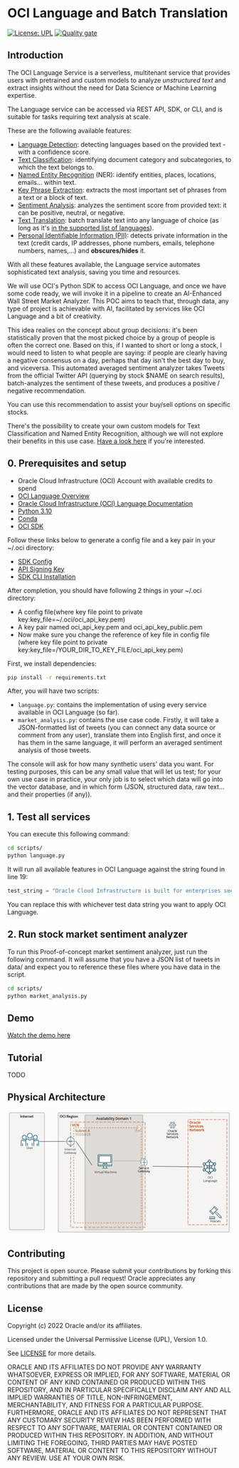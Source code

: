 # OCI Language and Batch Translation

[![License: UPL](https://img.shields.io/badge/license-UPL-green)](https://img.shields.io/badge/license-UPL-green) [![Quality gate](https://sonarcloud.io/api/project_badges/quality_gate?project=oracle-devrel_oci-language-translation)](https://sonarcloud.io/dashboard?id=oracle-devrel_oci-language-translation)

## Introduction

The OCI Language Service is a serverless, multitenant service that provides users with pretrained and custom models to analyze *unstructured text* and extract insights without the need for Data Science or Machine Learning expertise.

The Language service can be accessed via REST API, SDK, or  CLI, and is suitable for tasks requiring text analysis at scale.

These are the following available features:

- [Language Detection](https://docs.oracle.com/en-us/iaas/language/using/lang-detect.htm#lang-detect): detecting languages based on the provided text - with a confidence score.
- [Text Classification](https://docs.oracle.com/en-us/iaas/language/using/ner.htm#ner): identifying document category and subcategories, to which the text belongs to.
- [Named Entity Recognition](https://docs.oracle.com/en-us/iaas/language/using/ner.htm#ner) (NER): identify entities, places, locations, emails... within text.
- [Key Phrase Extraction](https://docs.oracle.com/en-us/iaas/language/using/key_ref.htm#key_ref): extracts the most important set of phrases from a text or a block of text.
- [Sentiment Analysis](https://docs.oracle.com/en-us/iaas/language/using/sentment.htm#sentiment): analyzes the sentiment score from provided text: it can be positive, neutral, or negative.
- [Text Translation](https://docs.oracle.com/en-us/iaas/language/using/translate-text.htm): batch translate text into any language of choice (as long as it's [in the supported list of languages](https://docs.oracle.com/en-us/iaas/language/using/translate-text.htm)).
- [Personal Identifiable Information (PII)](https://docs.oracle.com/en-us/iaas/language/using/pii.htm#translate): detects private information in the text (credit cards, IP addresses, phone numbers, emails, telephone numbers, names,...) and **obscures/hides** it.

With all these features available, the Language service automates sophisticated text analysis, saving you time and resources.

We will use OCI's Python SDK to access OCI Language, and once we have some code ready, we will invoke it in a pipeline to create an AI-Enhanced Wall Street Market Analyzer. This POC aims to teach that, through data, any type of project is achievable with AI, facilitated by services like OCI Language and a bit of creativity.

This idea realies on the concept about group decisions: it's been statistically proven that the most picked choice by a group of people is often the correct one. Based on this, if I wanted to short or long a stock, I would need to listen to what people are saying: if people are clearly having a negative consensus on a day, perhaps that day isn't the best day to buy, and viceversa. This automated averaged sentiment analyzer takes Tweets from the official Twitter API (querying by stock $NAME on search results), batch-analyzes the sentiment of these tweets, and produces a positive / negative recommendation.

You can use this recommendation to assist your buy/sell options on specific stocks.

There's the possibility to create your own custom models for Text Classification and Named Entity Recognition, although we will not explore their benefits in this use case. [Have a look here](https://docs.oracle.com/en-us/iaas/language/using/custom-models.htm#custom-models) if you're interested.

## 0. Prerequisites and setup

- Oracle Cloud Infrastructure (OCI) Account with available credits to spend
- [OCI Language Overview](https://docs.oracle.com/en-us/iaas/language/using/overview.htm#language)
- [Oracle Cloud Infrastructure (OCI) Language Documentation](https://docs.oracle.com/en-us/iaas/language/using/home.htm)
- [Python 3.10](https://www.python.org/downloads/release/python-3100/)
- [Conda](https://conda.io/projects/conda/en/latest/user-guide/install/index.html)
- [OCI SDK](https://docs.oracle.com/en-us/iaas/Content/API/Concepts/sdkconfig.htm)

Follow these links below to generate a config file and a key pair in your ~/.oci directory:

- [SDK Config](https://docs.oracle.com/en-us/iaas/Content/API/Concepts/sdkconfig.htm)
- [API Signing Key](https://docs.oracle.com/en-us/iaas/Content/API/Concepts/apisigningkey.htm)
- [SDK CLI Installation](https://docs.oracle.com/en-us/iaas/Content/API/SDKDocs/cliinstall.htm#configfile)

After completion, you should have following 2 things in your ~/.oci directory:

- A config file(where key file point to private key:key_file=~/.oci/oci_api_key.pem)
- A key pair named oci_api_key.pem and oci_api_key_public.pem
- Now make sure you change the reference of key file in config file (where key file point to private key:key_file=/YOUR_DIR_TO_KEY_FILE/oci_api_key.pem)

First, we install dependencies:

```bash
pip install -r requirements.txt
```

After, you will have two scripts:

- `language.py`: contains the implementation of using every service available in OCI Language (so far).
- `market_analysis.py`: contains the use case code. Firstly, it will take a JSON-formatted list of tweets (you can connect any data source or comment from any user), translate them into English first, and once it has them in the same language, it will perform an averaged sentiment analysis of those tweets.

The console will ask for how many synthetic users' data you want. For testing purposes, this can be any small value that will let us test; for your own use case in practice, your only job is to select which data will go into the vector database, and in which form (JSON, structured data, raw text... and their properties (if any)).

## 1. Test all services

You can execute this following command:

```bash
cd scripts/
python language.py
```

It will run all available features in OCI Language against the string found in line 19:

```python
test_string = "Oracle Cloud Infrastructure is built for enterprises seeking higher performance, lower costs, and easier cloud migration for their applications. Customers choose Oracle Cloud Infrastructure over AWS for several reasons: First, they can consume cloud services in the public cloud or within their own data center with Oracle Dedicated Region Cloud@Customer. Second, they can migrate and run any workload as is on Oracle Cloud, including Oracle databases and applications, VMware, or bare metal servers. Third, customers can easily implement security controls and automation to prevent misconfiguration errors and implement security best practices. Fourth, they have lower risks with Oracle’s end-to-end SLAs covering performance, availability, and manageability of services. Finally, their workloads achieve better performance at a significantly lower cost with Oracle Cloud Infrastructure than AWS. Take a look at what makes Oracle Cloud Infrastructure a better cloud platform than AWS."
```

You can replace this with whichever test data string you want to apply OCI Language.

## 2. Run stock market sentiment analyzer

To run this Proof-of-concept market sentiment analyzer, just run the following command. It will assume that you have a JSON list of tweets in data/ and expect you to reference these files where you have data in the script.

```bash
cd scripts/
python market_analysis.py
```

## Demo

[Watch the demo here](https://www.youtube.com/watch?v=0wqNhZHSs9Y&list=PLPIzp-E1msraY9To-BB-vVzPsK08s4tQD&index=14)

## Tutorial

TODO

## Physical Architecture

![arch](./img/arch.PNG)

## Contributing

This project is open source. Please submit your contributions by forking this repository and submitting a pull request! Oracle appreciates any contributions that are made by the open source community.

## License

Copyright (c) 2022 Oracle and/or its affiliates.

Licensed under the Universal Permissive License (UPL), Version 1.0.

See [LICENSE](LICENSE) for more details.

ORACLE AND ITS AFFILIATES DO NOT PROVIDE ANY WARRANTY WHATSOEVER, EXPRESS OR IMPLIED, FOR ANY SOFTWARE, MATERIAL OR CONTENT OF ANY KIND CONTAINED OR PRODUCED WITHIN THIS REPOSITORY, AND IN PARTICULAR SPECIFICALLY DISCLAIM ANY AND ALL IMPLIED WARRANTIES OF TITLE, NON-INFRINGEMENT, MERCHANTABILITY, AND FITNESS FOR A PARTICULAR PURPOSE.  FURTHERMORE, ORACLE AND ITS AFFILIATES DO NOT REPRESENT THAT ANY CUSTOMARY SECURITY REVIEW HAS BEEN PERFORMED WITH RESPECT TO ANY SOFTWARE, MATERIAL OR CONTENT CONTAINED OR PRODUCED WITHIN THIS REPOSITORY. IN ADDITION, AND WITHOUT LIMITING THE FOREGOING, THIRD PARTIES MAY HAVE POSTED SOFTWARE, MATERIAL OR CONTENT TO THIS REPOSITORY WITHOUT ANY REVIEW. USE AT YOUR OWN RISK.
